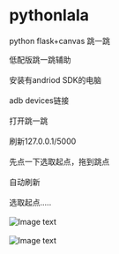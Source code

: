 # pythonlala
python flask+canvas 跳一跳

低配版跳一跳辅助<br>  
安装有andriod SDK的电脑<br>  
adb devices链接<br>  
打开跳一跳<br>  
刷新127.0.0.1/5000<br>  
先点一下选取起点，拖到跳点<br>  
自动刷新<br>  
选取起点.....<br>  
![Image text](https://raw.githubusercontent.com/yilingapa/pythonlala/master/1.jpg)<br>  
![Image text](https://raw.githubusercontent.com/yilingapa/pythonlala/master/2.jpg)
